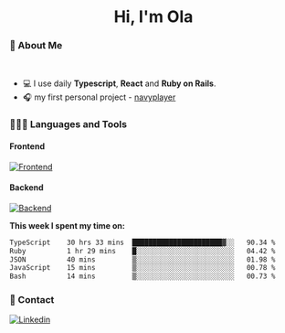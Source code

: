 <h1 align="center">Hi, I'm Ola</h1>

### 💅 About Me

<br/>

- 💻 I use daily **Typescript**, **React** and **Ruby on Rails**.
- 🎧 my first personal project - [navyplayer](https://navyplayer.netlify.app/)

### 👩🏻‍💻 Languages and Tools

#### Frontend

[![Frontend](https://skillicons.dev/icons?i=react,nextjs,ts,js,html,css,scss,tailwind)](https://skillicons.dev)

#### Backend
[![Backend](https://skillicons.dev/icons?i=nodejs,express,nestjs,rails,graphql)](https://skillicons.dev)

**This week I spent my time on:**

<!--START_SECTION:waka-->

```txt
TypeScript    30 hrs 33 mins  ██████████████████████▓░░   90.34 %
Ruby          1 hr 29 mins    █░░░░░░░░░░░░░░░░░░░░░░░░   04.42 %
JSON          40 mins         ▒░░░░░░░░░░░░░░░░░░░░░░░░   01.98 %
JavaScript    15 mins         ▒░░░░░░░░░░░░░░░░░░░░░░░░   00.78 %
Bash          14 mins         ▒░░░░░░░░░░░░░░░░░░░░░░░░   00.73 %
```

<!--END_SECTION:waka-->

### 📨 Contact
  
[![Linkedin](https://skillicons.dev/icons?i=linkedin)](https://linkedin.com/in/aleksandra-kamińska)
